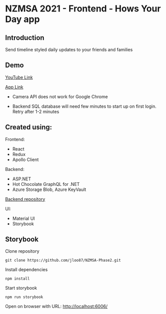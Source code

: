 # NZMSA 2021 - Frontend - Hows Your Day app

## Introduction

Send timeline styled daily updates to your friends and families

## Demo

<a href="https://youtu.be/ADWoIjL8SDE" target="_blank">YouTube Link</a>

[App Link](nzmsa-react-2021.azurewebsites.net)

- Camera API does not work for Google Chrome

- Backend SQL database will need few minutes to start up on first login. Retry after 1-2 minutes

## Created using:

Frontend:

- React
- Redux
- Apollo Client

Backend:

- ASP.NET
- Hot Chocolate GraphQL for .NET
- Azure Storage Blob, Azure KeyVault

[Backend repository](https://github.com/jloo87/NZMSA_Phase2_Backend)

UI:

- Material UI
- Storybook


## Storybook

Clone repository

```
git clone https://github.com/jloo87/NZMSA-Phase2.git
```

Install dependencies

```
npm install
```

Start storybook


```
npm run storybook
```


Open on browser with URL: [http://localhost:6006/](http://localhost:6006/)
